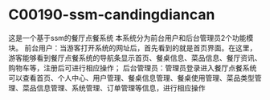 # C00190-ssm-candingdiancan
这是一个基于ssm的餐厅点餐系统 本系统分为前台用户和后台管理员2个功能模块。 前台用户：当游客打开系统的网址后，首先看到的就是首页界面。在这里，游客能够看到餐厅点餐系统的导航条显示首页、餐桌信息、菜品信息、餐厅资讯、购物车等，注册后可进行相应操作； 后台管理员：管理员登录进入餐厅点餐系统可以查看首页、个人中心、用户管理、餐桌信息管理、餐桌使用管理、菜品类型管理、菜品信息管理、系统管理、订单管理等信息，进行相应操作
